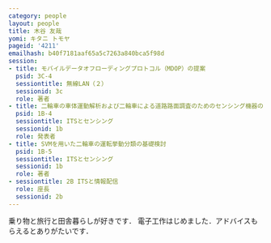 ```yaml
---
category: people
layout: people
title: 木谷 友哉
yomi: キタニ トモヤ
pageid: '4211'
emailhash: b40f7181aaf65a5c7263a840bca5f98d
session:
- title: モバイルデータオフローディングプロトコル（MDOP）の提案
  psid: 3C-4
  sessiontitle: 無線LAN（２）
  sessionid: 3c
  role: 著者
- title: 二輪車の車体運動解析および二輪車による道路路面調査のためのセンシング機器の設計と試作
  psid: 1B-4
  sessiontitle: ITSとセンシング
  sessionid: 1b
  role: 発表者
- title: SVMを用いた二輪車の運転挙動分類の基礎検討
  psid: 1B-5
  sessiontitle: ITSとセンシング
  sessionid: 1b
  role: 著者
- sessiontitle: 2B ITSと情報配信
  role: 座長
  sessionid: 2b
---
```

乗り物と旅行と田舎暮らしが好きです．
電子工作はじめました．アドバイスもらえるとありがたいです．
